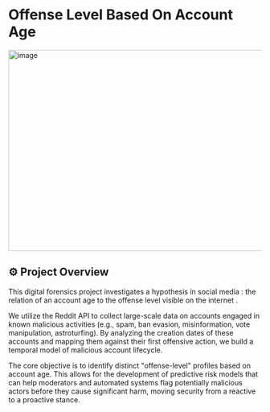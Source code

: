 
# Offense Level Based On Account Age

<img width="600" height="400" alt="image" src="https://github.com/user-attachments/assets/485a1bbb-f78d-403a-be58-f2495fec81b6" />

## ⚙ Project Overview
This digital forensics project investigates a hypothesis in social media : the relation of an account age to the offense level visible on the internet .

We utilize the Reddit API to collect large-scale data on accounts engaged in known malicious activities (e.g., spam, ban evasion, misinformation, vote manipulation, astroturfing). By analyzing the creation dates of these accounts and mapping them against their first offensive action, we build a temporal model of malicious account lifecycle.

The core objective is to identify distinct "offense-level" profiles based on account age. This allows for the development of predictive risk models that can help moderators and automated systems flag potentially malicious actors before they cause significant harm, moving security from a reactive to a proactive stance.


